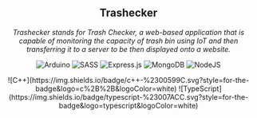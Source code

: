 <br/>
<br/>
<br/>

<div align="center">
  <h2 align="center"> <strong>Trashecker</strong> </h2>
  <p align="center"> <em>Trashecker stands for Trash Checker, a web-based application that is capable of monitoring the capacity of trash bin using IoT and then transferring it to a server to be then displayed onto a website.</em> </p>

  ![Arduino](https://img.shields.io/badge/-Arduino-00979D?style=for-the-badge&logo=Arduino&logoColor=white)
  ![SASS](https://img.shields.io/badge/SASS-hotpink.svg?style=for-the-badge&logo=SASS&logoColor=white)
  ![Express.js](https://img.shields.io/badge/express.js-%23404d59.svg?style=for-the-badge&logo=express&logoColor=%2361DAFB)
  ![MongoDB](https://img.shields.io/badge/MongoDB-%234ea94b.svg?style=for-the-badge&logo=mongodb&logoColor=white)
  ![NodeJS](https://img.shields.io/badge/node.js-6DA55F?style=for-the-badge&logo=node.js&logoColor=white)
</div>

<div align="center">
  ![C++](https://img.shields.io/badge/c++-%2300599C.svg?style=for-the-badge&logo=c%2B%2B&logoColor=white)
  ![TypeScript](https://img.shields.io/badge/typescript-%23007ACC.svg?style=for-the-badge&logo=typescript&logoColor=white)
</div>
